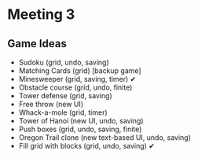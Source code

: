 # Meeting 3
## Game Ideas
* Sudoku (grid, undo, saving)
* Matching Cards (grid) [backup game]
* Minesweeper (grid, saving, timer) ✔
* Obstacle course (grid, undo, finite)
* Tower defense (grid, saving)
* Free throw (new UI)
* Whack-a-mole (grid, timer)
* Tower of Hanoi (new UI, undo, saving)
* Push boxes (grid, undo, saving, finite)
* Oregon Trail clone (new text-based UI, undo, saving)
* Fill grid with blocks (grid, undo, saving) ✔